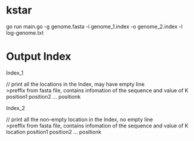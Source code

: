 kstar
===========

go run main.go -g genome.fasta -i genome_1.index -o genome_2.index -l log-genome.txt


Output Index
===========
Index_1 

// print all the locations in the Index, may have empty line<br>
<span>>preffix from fasta file, contains infomation of the sequence and value of K<br>
position1 position2 ... positionk</span>

Index_2

// print all the non-empty location in the Index, no empty line<br>
<span>>preffix from fasta file, contains infomation of the sequence and value of K<br>
location  position1 position2 ... positionk</span>



